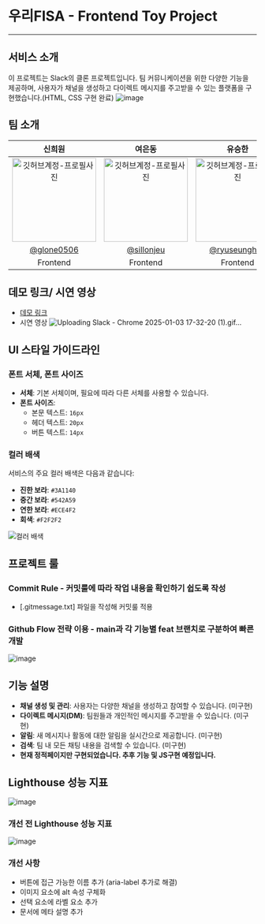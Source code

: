 # 우리FISA - Frontend Toy Project
---

## 서비스 소개
이 프로젝트는 Slack의 클론 프로젝트입니다. 팀 커뮤니케이션을 위한 다양한 기능을 제공하며, 사용자가 채널을 생성하고 다이렉트 메시지를 주고받을 수 있는 플랫폼을 구현했습니다.(HTML, CSS 구현 완료)
![image](https://github.com/user-attachments/assets/842b4b4b-f2a1-47c8-a6f8-db6640cf6113)

## 팀 소개
|      신희원       |          여은동         |       유승한        |                                                                                            
| :------------------------------------------------------------------------------: | :---------------------------------------------------------------------------------------------------------------------------------------------------: | :---------------------------------------------------------------------------------------------------------------------------------------------------------------------------------------------------: |
|   <img src="https://avatars.githubusercontent.com/u/104755384?v=4" width="170" alt="깃허브계정-프로필사진"> |                 <img src="https://avatars.githubusercontent.com/u/59414536?v=4" width="170" alt="깃허브계정-프로필사진">   |                 <img src="https://avatars.githubusercontent.com/u/106146847?v=4" width="170" alt="깃허브계정-프로필사진">  |
|   [@glone0506](https://github.com/glone0506)   |    [@sillonjeu](https://github.com/sillonjeu)  | [@ryuseunghan](https://github.com/ryuseunghan)  |
| Frontend | Frontend | Frontend |

## 데모 링크/ 시연 영상
- [데모 링크](https://woorifisa-service-dev-4th.github.io/frontend-1st-slack/src/main-page.html)
- 시연 영상
![Uploading Slack - Chrome 2025-01-03 17-32-20 (1).gif…]()

## UI 스타일 가이드라인

### 폰트 서체, 폰트 사이즈
- **서체**: 기본 서체이며, 필요에 따라 다른 서체를 사용할 수 있습니다.
- **폰트 사이즈**: 
  - 본문 텍스트: `16px`
  - 헤더 텍스트: `20px`
  - 버튼 텍스트: `14px`

### 컬러 배색
서비스의 주요 컬러 배색은 다음과 같습니다:
- **진한 보라**: `#3A1140`
- **중간 보라**: `#542A59`
- **연한 보라**: `#ECE4F2`
- **회색**: `#F2F2F2`

![컬러 배색](https://github.com/user-attachments/assets/6776a4bc-e041-4422-abce-6ff101ad8433)

## 프로젝트 룰

### Commit Rule - 커밋룰에 따라 작업 내용을 확인하기 쉽도록 작성
- [.gitmessage.txt] 파일을 작성해 커밋룰 적용

### Github Flow 전략 이용 - main과 각 기능별 feat 브랜치로 구분하여 빠른 개발
![image](https://github.com/user-attachments/assets/0f69f9a1-6e1d-4dda-95b6-4bd315c2c561)


## 기능 설명

- **채널 생성 및 관리**: 사용자는 다양한 채널을 생성하고 참여할 수 있습니다. (미구현)
- **다이렉트 메시지(DM)**: 팀원들과 개인적인 메시지를 주고받을 수 있습니다. (미구현)
- **알림**: 새 메시지나 활동에 대한 알림을 실시간으로 제공합니다. (미구현)
- **검색**: 팀 내 모든 채팅 내용을 검색할 수 있습니다. (미구현)
- **현재 정적페이지만 구현되었습니다. 추후 기능 및 JS구현 예정입니다.**

## Lighthouse 성능 지표

![image](https://github.com/user-attachments/assets/917108ac-f051-4fdc-a56c-f200fcdb59e9)

### 개선 전 Lighthouse 성능 지표

![image](https://github.com/user-attachments/assets/94053249-a86a-4c09-874f-95f0be368a01)

### 개선 사항
- 버튼에 접근 가능한 이름 추가 (aria-label 추가로 해결)
- 이미지 요소에 alt 속성 구체화
- 선택 요소에 라벨 요소 추가
- 문서에 메타 설명 추가
